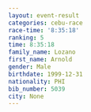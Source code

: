 ```yaml
---
layout: event-result 
categories: cebu-race 
race-time: '8:35:18'
ranking: 5
time: 8:35:18
family_name: Lozano
first_name: Arnold
gender: Male
birthdate: 1999-12-31
nationality: PHI
bib_number: 5039
city: None
---
```

